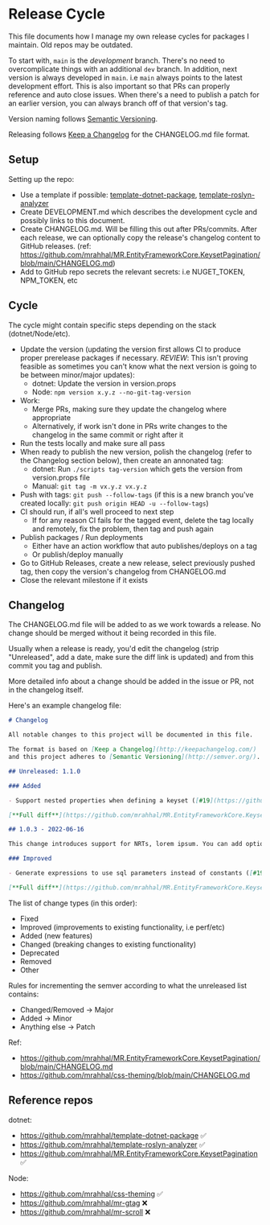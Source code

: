 # Release Cycle

This file documents how I manage my own release cycles for packages I maintain. Old repos may be outdated.

To start with, `main` is the _development_ branch. There's no need to overcomplicate things with an additional `dev` branch. In addition, next version is always developed in `main`. i.e `main` always points to the latest development effort. This is also important so that PRs can properly reference and auto close issues. When there's a need to publish a patch for an earlier version, you can always branch off of that version's tag.

Version naming follows [Semantic Versioning](https://semver.org/).

Releasing follows [Keep a Changelog](https://keepachangelog.com) for the CHANGELOG.md file format.

## Setup

Setting up the repo:

- Use a template if possible: [template-dotnet-package](https://github.com/mrahhal/template-dotnet-package), [template-roslyn-analyzer](https://github.com/mrahhal/template-roslyn-analyzer)
- Create DEVELOPMENT.md which describes the development cycle and possibly links to this document.
- Create CHANGELOG.md. Will be filling this out after PRs/commits. After each release, we can optionally copy the release's changelog content to GitHub releases. (ref: https://github.com/mrahhal/MR.EntityFrameworkCore.KeysetPagination/blob/main/CHANGELOG.md)
- Add to GitHub repo secrets the relevant secrets: i.e NUGET_TOKEN, NPM_TOKEN, etc

## Cycle

The cycle might contain specific steps depending on the stack (dotnet/Node/etc).

- Update the version (updating the version first allows CI to produce proper prerelease packages if necessary. *REVIEW*: This isn't proving feasible as sometimes you can't know what the next version is going to be between minor/major updates):
  - dotnet: Update the version in version.props
  - Node: `npm version x.y.z --no-git-tag-version`
- Work:
  - Merge PRs, making sure they update the changelog where appropriate
  - Alternatively, if work isn't done in PRs write changes to the changelog in the same commit or right after it
- Run the tests locally and make sure all pass
- When ready to publish the new version, polish the changelog (refer to the Changelog section below), then create an annonated tag:
  - dotnet: Run `./scripts tag-version` which gets the version from version.props file
  - Manual: `git tag -m vx.y.z vx.y.z`
- Push with tags: `git push --follow-tags` (if this is a new branch you've created locally: `git push origin HEAD -u --follow-tags`)
- CI should run, if all's well proceed to next step
  - If for any reason CI fails for the tagged event, delete the tag locally and remotely, fix the problem, then tag and push again
- Publish packages / Run deployments
  - Either have an action workflow that auto publishes/deploys on a tag
  - Or publish/deploy manually
- Go to GitHub Releases, create a new release, select previously pushed tag, then copy the version's changelog from CHANGELOG.md
- Close the relevant milestone if it exists

## Changelog

The CHANGELOG.md file will be added to as we work towards a release. No change should be merged without it being recorded in this file.

Usually when a release is ready, you'd edit the changelog (strip "Unreleased", add a date, make sure the diff link is updated) and from this commit you tag and publish.

More detailed info about a change should be added in the issue or PR, not in the changelog itself.

Here's an example changelog file:

```md
# Changelog

All notable changes to this project will be documented in this file.

The format is based on [Keep a Changelog](http://keepachangelog.com/)
and this project adheres to [Semantic Versioning](http://semver.org/).

## Unreleased: 1.1.0

### Added

- Support nested properties when defining a keyset ([#19](https://github.com/mrahhal/MR.EntityFrameworkCore.KeysetPagination/pull/23) by [@mrahhal](https://github.com/mrahhal))

[**Full diff**](https://github.com/mrahhal/MR.EntityFrameworkCore.KeysetPagination/compare/v1.0.3...HEAD)

## 1.0.3 - 2022-06-16

This change introduces support for NRTs, lorem ipsum. You can add optional general text here.

### Improved

- Generate expressions to use sql parameters instead of constants ([#19](https://github.com/mrahhal/MR.EntityFrameworkCore.KeysetPagination/issues/19) by [@mrahhal](https://github.com/mrahhal))

[**Full diff**](https://github.com/mrahhal/MR.EntityFrameworkCore.KeysetPagination/compare/v1.0.2...v1.0.3)
```

The list of change types (in this order):

- Fixed
- Improved (improvements to existing functionality, i.e perf/etc)
- Added (new features)
- Changed (breaking changes to existing functionality)
- Deprecated
- Removed
- Other

Rules for incrementing the semver according to what the unreleased list contains:

- Changed/Removed -> Major
- Added -> Minor
- Anything else -> Patch

Ref:

- https://github.com/mrahhal/MR.EntityFrameworkCore.KeysetPagination/blob/main/CHANGELOG.md
- https://github.com/mrahhal/css-theming/blob/main/CHANGELOG.md

## Reference repos

dotnet:

- https://github.com/mrahhal/template-dotnet-package ✅
- https://github.com/mrahhal/template-roslyn-analyzer ✅
- https://github.com/mrahhal/MR.EntityFrameworkCore.KeysetPagination ✅

Node:

- https://github.com/mrahhal/css-theming ✅
- https://github.com/mrahhal/mr-gtag ❌
- https://github.com/mrahhal/mr-scroll ❌
